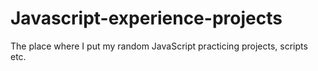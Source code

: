 # Javascript-experience-projects
The place where I put my random JavaScript practicing projects, scripts etc.
